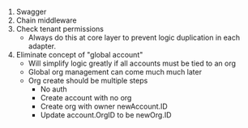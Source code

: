 1. Swagger
2. Chain middleware
3. Check tenant permissions
   - Always do this at core layer to prevent logic duplication in each adapter.
4. Eliminate concept of "global account"
   - Will simplify logic greatly if all accounts must be tied to an org
   - Global org management can come much much later
   - Org create should be multiple steps
     - No auth
     - Create account with no org
     - Create org with owner newAccount.ID
     - Update account.OrgID to be newOrg.ID

